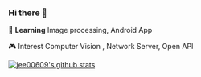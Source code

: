 ### Hi there 👋

<!--
**jee00609/jee00609** is a ✨ _special_ ✨ repository because its `README.md` (this file) appears on your GitHub profile.

Here are some ideas to get you started:

- 🔭 I’m currently working on ...
- 🌱 I’m currently learning ...
- 👯 I’m looking to collaborate on ...
- 🤔 I’m looking for help with ...
- 💬 Ask me about ...
- 📫 How to reach me: ...
- 😄 Pronouns: ...
- ⚡ Fun fact: ...
-->

🌱 <b>Learning</b> Image processing, Android App

🎮 Interest Computer Vision , Network Server, Open API

[![jee00609's github stats](https://github-readme-stats.vercel.app/api?username=jee00609)](https://github.com/anuraghazra/github-readme-stats)
